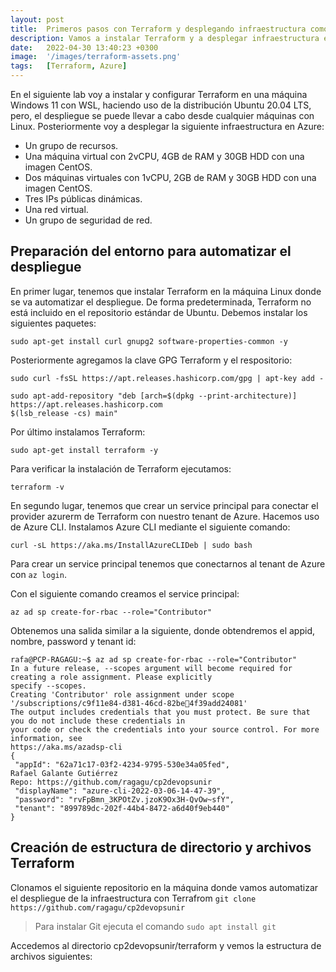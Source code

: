 ```yaml
---
layout: post
title:  Primeros pasos con Terraform y desplegando infraestructura como código en Azure
description: Vamos a instalar Terraform y a desplegar infraestructura en Azure
date:   2022-04-30 13:40:23 +0300
image:  '/images/terraform-assets.png'
tags:   [Terraform, Azure]
---
```


En el siguiente lab voy a instalar y configurar Terraform en una máquina Windows 11 con WSL, haciendo uso de la distribución Ubuntu 20.04 LTS, pero, el despliegue se puede llevar a cabo desde cualquier máquinas con Linux. Posteriormente voy a desplegar la siguiente infraestructura en Azure:

- Un grupo de recursos.
- Una máquina virtual con 2vCPU, 4GB de RAM y 30GB HDD con una imagen CentOS.
- Dos máquinas virtuales con 1vCPU, 2GB de RAM y 30GB HDD con una imagen CentOS.
- Tres IPs públicas dinámicas.
- Una red virtual.
- Un grupo de seguridad de red.


## Preparación del entorno para automatizar el despliegue

En primer lugar, tenemos que instalar Terraform en la máquina Linux donde se va automatizar el despliegue. De forma predeterminada, Terraform no está incluido en el repositorio estándar de Ubuntu. Debemos instalar los siguientes paquetes:
```terminal
sudo apt-get install curl gnupg2 software-properties-common -y
```

Posteriormente agregamos la clave GPG Terraform y el respositorio:
```
sudo curl -fsSL https://apt.releases.hashicorp.com/gpg | apt-key add -
```
```
sudo apt-add-repository "deb [arch=$(dpkg --print-architecture)] https://apt.releases.hashicorp.com 
$(lsb_release -cs) main"
```
Por último instalamos Terraform:
```
sudo apt-get install terraform -y
```
Para verificar la instalación de Terraform ejecutamos:
```
terraform -v
```

En segundo lugar, tenemos que crear un service principal para conectar el provider azurerm de Terraform con nuestro tenant de Azure. Hacemos uso de Azure CLI. Instalamos Azure CLI mediante el siguiente comando:
```
curl -sL https://aka.ms/InstallAzureCLIDeb | sudo bash
```

Para crear un service principal tenemos que conectarnos al tenant de Azure con `az login`.

Con el siguiente comando creamos el service principal:
```
az ad sp create-for-rbac --role="Contributor"
```

Obtenemos una salida similar a la siguiente, donde obtendremos el appid, nombre, password y tenant id:
```
rafa@PCP-RAGAGU:~$ az ad sp create-for-rbac --role="Contributor"
In a future release, --scopes argument will become required for creating a role assignment. Please explicitly 
specify --scopes.
Creating 'Contributor' role assignment under scope '/subscriptions/c9f11e84-d381-46cd-82be4f39add24081'
The output includes credentials that you must protect. Be sure that you do not include these credentials in 
your code or check the credentials into your source control. For more information, see 
https://aka.ms/azadsp-cli
{
 "appId": "62a71c17-03f2-4234-9795-530e34a05fed",
Rafael Galante Gutiérrez
Repo: https://github.com/ragagu/cp2devopsunir
 "displayName": "azure-cli-2022-03-06-14-47-39",
 "password": "rvFpBmn_3KPOtZv.jzoK9Ox3H-QvOw~sfY",
 "tenant": "899789dc-202f-44b4-8472-a6d40f9eb440"
}
```
## Creación de estructura de directorio y archivos Terraform

Clonamos el siguiente repositorio en la máquina donde vamos automatizar el despliegue de la infraestructura con Terrafrom `git clone https://github.com/ragagu/cp2devopsunir`

> Para instalar Git ejecuta el comando `sudo apt install git`

Accedemos al directorio cp2devopsunir/terraform y vemos la estructura de archivos siguientes: